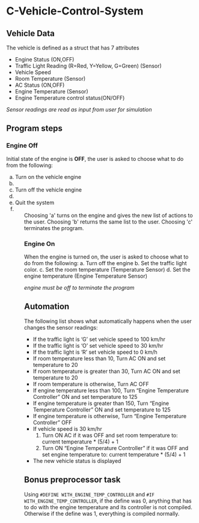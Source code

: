 # C-Vehicle-Control-System

## Vehicle Data
The vehicle is defined as a struct that has 7 attributes
- Engine Status (ON,OFF)
- Traffic Light Reading (R=Red, Y=Yellow, G=Green) (Sensor)
- Vehicle Speed
- Room Temperature (Sensor)
- AC Status (ON,OFF)
- Engine Temperature (Sensor)
- Engine Temperature control status(ON/OFF)

*Sensor readings are read as input from user for simulation*

## Program steps
### Engine Off
Initial state of the engine is **OFF**, the user is asked to choose what to do from the following:
<ol type="a">
<li>Turn on the vehicle engine<li/>
<li>Turn off the vehicle engine<li/>
<li>Quit the system<li/>
<ol/>
Choosing 'a' turns on the engine and gives the new list of actions to the user.
Choosing 'b' returns the same list to the user.
Choosing 'c' terminates the program.

### Engine On
When the engine is turned on, the user is asked to choose what to do from the following:
a. Turn off the engine
b. Set the traffic light color.
c. Set the room temperature (Temperature Sensor)
d. Set the engine temperature (Engine Temperature Sensor)

*engine must be off to terminate the program*

## Automation
The following list shows what automatically happens when the user changes the sensor readings:
- If the traffic light is ‘G’ set vehicle speed to 100 km/hr
- If the traffic light is ‘O’ set vehicle speed to 30 km/hr
- If the traffic light is ‘R’ set vehicle speed to 0 km/h
- If room temperature less than 10, Turn AC ON and set temperature to 20
- If room temperature is greater than 30, Turn AC ON and set temperature to 20
- If room temperature is otherwise, Turn AC OFF
- If engine temperature less than 100, Turn “Engine Temperature Controller” ON and set temperature to 125
- If engine temperature is greater than 150, Turn “Engine Temperature Controller” ON and set temperature to 125
- If engine temperature is otherwise, Turn “Engine Temperature Controller” OFF
- If vehicle speed is 30 km/hr
    1. Turn ON AC if it was OFF and set room temperature to: current temperature * (5/4) + 1
    2. Turn ON “Engine Temperature Controller” if it was OFF and set engine temperature to: current temperature * (5/4) + 1
- The new vehicle status is displayed

## Bonus preprocessor task
Using `#DEFINE WITH_ENGINE_TEMP_CONTROLLER` and `#IF WITH_ENGINE_TEMP_CONTROLLER`, if the define was 0, anything that has to do with the engine temperature and its controller is not compiled.
Otherwise if the define was 1, everything is compiled normally.
